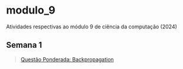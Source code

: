 # modulo_9

Atividades respectivas ao módulo 9 de ciência da computação (2024)

## Semana 1

> [Questão Ponderada: Backpropagation](/sem_1_backpropagation/README.md)
